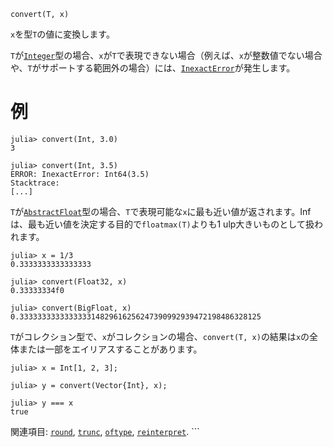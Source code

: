 ```
convert(T, x)
```

`x`を型`T`の値に変換します。

`T`が[`Integer`](@ref)型の場合、`x`が`T`で表現できない場合（例えば、`x`が整数値でない場合や、`T`がサポートする範囲外の場合）には、[`InexactError`](@ref)が発生します。

# 例

```jldoctest
julia> convert(Int, 3.0)
3

julia> convert(Int, 3.5)
ERROR: InexactError: Int64(3.5)
Stacktrace:
[...]
```

`T`が[`AbstractFloat`](@ref)型の場合、`T`で表現可能な`x`に最も近い値が返されます。Infは、最も近い値を決定する目的で`floatmax(T)`よりも1 ulp大きいものとして扱われます。

```jldoctest
julia> x = 1/3
0.3333333333333333

julia> convert(Float32, x)
0.33333334f0

julia> convert(BigFloat, x)
0.333333333333333314829616256247390992939472198486328125
```

`T`がコレクション型で、`x`がコレクションの場合、`convert(T, x)`の結果は`x`の全体または一部をエイリアスすることがあります。

```jldoctest
julia> x = Int[1, 2, 3];

julia> y = convert(Vector{Int}, x);

julia> y === x
true
```

関連項目: [`round`](@ref), [`trunc`](@ref), [`oftype`](@ref), [`reinterpret`](@ref). ```
